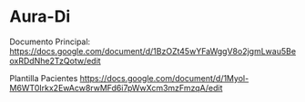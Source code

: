 # Aura-Di

Documento Principal:
https://docs.google.com/document/d/1BzOZt45wYFaWggV8o2jgmLwau5BeoxRDdNhe2TzQotw/edit

Plantilla Pacientes
https://docs.google.com/document/d/1Myol-M6WT0Irkx2EwAcw8rwMFd6i7pWwXcm3mzFmzqA/edit

